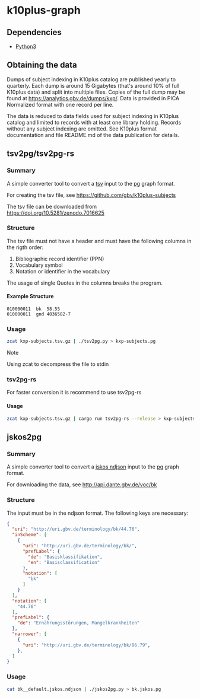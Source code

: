 # k10plus-graph

## Dependencies
- [Python3](https://www.python.org/)

## Obtaining the data
Dumps of subject indexing in K10plus catalog are published yearly to quarterly. Each dump is around 15 Gigabytes (that's around 10% of full K10plus data) and split into multiple files. Copies of the full dump may be found at https://analytics.gbv.de/dumps/kxp/. Data is provided in PICA Normalized format with one record per line.

The data is reduced to data fields used for subject indexing in K10plus catalog and limited to records with at least one library holding. Records without any subject indexing are omitted. See K10plus format documentation and file README.md of the data publication for details.

## tsv2pg/tsv2pg-rs
### Summary
A simple converter tool to convert a [tsv](https://en.wikipedia.org/wiki/Tab-separated_values) input to the [pg](https://pg-format.github.io/specification) graph format.

For creating the tsv file, see https://github.com/gbv/k10plus-subjects

The tsv file can be downloaded from https://doi.org/10.5281/zenodo.7016625

### Structure
The tsv file must not have a header and must have the following columns in the rigth order:
1. Bibliographic record identifier (PPN)
2. Vocabulary symbol
3. Notation or identifier in the vocabulary

The usage of single Quotes in the columns breaks the program.

#### Example Structure
```tsv
010000011  bk  58.55
010000011  gnd 4036582-7
```

### Usage
```sh
zcat kxp-subjects.tsv.gz | ./tsv2pg.py > kxp-subjects.pg
```
> [!NOTE]
> Using zcat to decompress the file to stdin

### tsv2pg-rs
For faster conversion it is recommend to use tsv2pg-rs

#### Usage
```sh
zcat kxp-subjects.tsv.gz | cargo run tsv2pg-rs --release > kxp-subjects.pg
```
## jskos2pg
### Summary
A simple converter tool to convert a [jskos ndjson](https://gbv.github.io/jskos/jskos.html) input to the [pg](https://pg-format.github.io/specification) graph format.

For downloading the data, see http://api.dante.gbv.de/voc/bk

### Structure
The input must be in the ndjson format. The following keys are necessary:
```json
{
  "uri": "http://uri.gbv.de/terminology/bk/44.76",
  "inScheme": [
    {
      "uri": "http://uri.gbv.de/terminology/bk/",
      "prefLabel": {
        "de": "Basisklassifikation",
        "en": "Basisclassification"
      },
      "notation": [
        "bk"
      ]
    }
  ],
  "notation": [
    "44.76"
  ],
  "prefLabel": {
    "de": "Ernährungsstörungen, Mangelkrankheiten"
  },
  "narrower": [
    {
      "uri": "http://uri.gbv.de/terminology/bk/86.79",
    },
  ]
}
```

### Usage
```sh
cat bk__default.jskos.ndjson | ./jskos2pg.py > bk.jskos.pg
```
